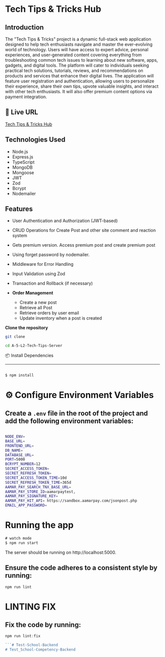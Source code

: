 
# Tech Tips & Tricks Hub

##  Introduction
The "Tech Tips & Tricks" project is a dynamic full-stack web application designed to help tech enthusiasts navigate and master the ever-evolving world of technology. Users will have access to expert advice, personal experiences, and user-generated content covering everything from troubleshooting common tech issues to learning about new software, apps, gadgets, and digital tools. The platform will cater to individuals seeking practical tech solutions, tutorials, reviews, and recommendations on products and services that enhance their digital lives. The application will feature user registration and authentication, allowing users to personalize their experience, share their own tips, upvote valuable insights, and interact with other tech enthusiasts. It will also offer premium content options via payment integration.

## 🔗 Live URL

[Tech Tips & Tricks Hub](https://a-5-l2-tech-tips-server.vercel.app/)


## Technologies Used
- Node.js
- Express.js
- TypeScript
- MongoDB
- Mongoose
- JWT
- Zod
- Bcrypt
- Nodemailer


## Features
- User Authentication and Authorization (JWT-based)
- CRUD Operations for Create Post and other site comment and reaction system
- Gets premium version. Access premium post and create premium post
- Using forget password by nodemailer.
- Middleware for Error Handling
- Input Validation using Zod
- Transaction and Rollback (if necessary)

- **Order Management**
  - Create a new post
  - Retrieve all Post
  - Retrieve orders by user email
  - Update inventory when a post is created


 **Clone the repository**

   ```sh
   git clone 

   cd A-5-L2-Tech-Tips-Server
  
```
📦 Install Dependencies

---
```bash

$ npm install

```
# ⚙️ Configure Environment Variables
## Create a `.env` file in the root of the project and add the following environment variables:

```bash

NODE_ENV=
BASE_URL=
FRONTEND_URL=
DB_NAME=
DATABASE_URL=
PORT=5000
BCRYPT_NUMBER=12
SECRET_ACCESS_TOKEN=
SECRET_REFRESH_TOKEN=
SECRET_ACCESS_TOKEN_TIME=10d
SECRET_REFRESH_TOKEN_TIME=365d
AAMAR_PAY_SEARCH_TNX_BASE_URL=
AAMAR_PAY_STORE_ID=aamarpaytest,
AAMAR_PAY_SIGNATURE_KEY= 
AAMAR_PAY_HIT_API= https://sandbox.aamarpay.com/jsonpost.php
EMAIL_APP_PASSWORD=


```
# Running the app

```TYPESCRIPT
# watch mode
$ npm run start


```
The server should be running on http://localhost:5000.


<!-- . -->


## Ensure the code adheres to a consistent style by running:

```TYPESCRIPT
npm run lint
```
# LINTING FIX
## Fix the code by running:
```TYPESCRIPT
npm run lint:fix

```# Test-School-Backend
# Test_School-Competency-Backend
